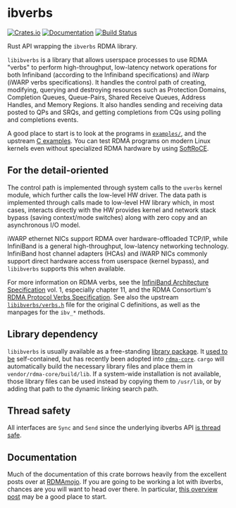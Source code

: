 # ibverbs

[![Crates.io](https://img.shields.io/crates/v/ibverbs.svg)](https://crates.io/crates/ibverbs)
[![Documentation](https://docs.rs/ibverbs/badge.svg)](https://docs.rs/ibverbs/)
[![Build Status](https://travis-ci.org/jonhoo/rust-ibverbs.svg?branch=master)](https://travis-ci.org/jonhoo/rust-ibverbs)

Rust API wrapping the `ibverbs` RDMA library.

`libibverbs` is a library that allows userspace processes to use RDMA "verbs" to perform
high-throughput, low-latency network operations for both Infiniband (according to the
Infiniband specifications) and iWarp (iWARP verbs specifications). It handles the control path
of creating, modifying, querying and destroying resources such as Protection Domains,
Completion Queues, Queue-Pairs, Shared Receive Queues, Address Handles, and Memory Regions. It
also handles sending and receiving data posted to QPs and SRQs, and getting completions from
CQs using polling and completions events.

A good place to start is to look at the programs in [`examples/`](examples/), and the upstream
[C examples]. You can test RDMA programs on modern Linux kernels even without specialized RDMA
hardware by using [SoftRoCE][soft].

## For the detail-oriented

The control path is implemented through system calls to the `uverbs` kernel module, which
further calls the low-level HW driver. The data path is implemented through calls made to
low-level HW library which, in most cases, interacts directly with the HW provides kernel and
network stack bypass (saving context/mode switches) along with zero copy and an asynchronous
I/O model.

iWARP ethernet NICs support RDMA over hardware-offloaded TCP/IP, while InfiniBand is a general
high-throughput, low-latency networking technology. InfiniBand host channel adapters (HCAs) and
iWARP NICs commonly support direct hardware access from userspace (kernel bypass), and
`libibverbs` supports this when available.

For more information on RDMA verbs, see the [InfiniBand Architecture Specification][infini]
vol. 1, especially chapter 11, and the RDMA Consortium's [RDMA Protocol Verbs
Specification][RFC5040]. See also the upstream [`libibverbs/verbs.h`] file for the original C
definitions, as well as the manpages for the `ibv_*` methods.

## Library dependency

`libibverbs` is usually available as a free-standing [library package]. It [used to be][1]
self-contained, but has recently been adopted into [`rdma-core`]. `cargo` will automatically
build the necessary library files and place them in `vendor/rdma-core/build/lib`. If a
system-wide installation is not available, those library files can be used instead by copying
them to `/usr/lib`, or by adding that path to the dynamic linking search path.

## Thread safety

All interfaces are `Sync` and `Send` since the underlying ibverbs API [is thread safe][safe].

## Documentation

Much of the documentation of this crate borrows heavily from the excellent posts over at
[RDMAmojo]. If you are going to be working a lot with ibverbs, chances are you will want to
head over there. In particular, [this overview post][1] may be a good place to start.

[`rdma-core`]: https://github.com/linux-rdma/rdma-core
[`libibverbs/verbs.h`]: https://github.com/linux-rdma/rdma-core/blob/master/libibverbs/verbs.h
[library package]: https://launchpad.net/ubuntu/+source/libibverbs
[C examples]: https://github.com/linux-rdma/rdma-core/tree/master/libibverbs/examples
[1]: https://git.kernel.org/pub/scm/libs/infiniband/libibverbs.git/about/
[infini]: http://www.infinibandta.org/content/pages.php?pg=technology_public_specification
[RFC5040]: https://tools.ietf.org/html/rfc5040
[safe]: http://www.rdmamojo.com/2013/07/26/libibverbs-thread-safe-level/
[soft]: https://github.com/SoftRoCE/rxe-dev/wiki/rxe-dev:-Home
[RDMAmojo]: http://www.rdmamojo.com/
[1]: http://www.rdmamojo.com/2012/05/18/libibverbs/
